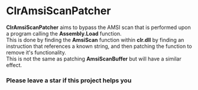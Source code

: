 # ClrAmsiScanPatcher

**ClrAmsiScanPatcher** aims to bypass the AMSI scan that is performed upon a program calling the **Assembly.Load** function.<br>
This is done by finding the **AmsiScan** function within **clr.dll** by finding an instruction that references a known string, and then patching the function to remove it's functionality.<br>
This is not the same as patching **AmsiScanBuffer** but will have a similar effect.<br>

### Please leave a star if this project helps you
